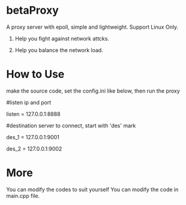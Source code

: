 # betaProxy
A proxy server with epoll, simple and lightweight. Support Linux Only.

1) Help you fight against network attcks.

2) Help you balance the network load.

# How to Use
make the source code, set the config.ini like below, then run the proxy

#listen ip and port

listen = 127.0.0.1:8888

#destination server to connect, start with 'des' mark

des_1	= 127.0.0.1:9001

des_2	= 127.0.0.1:9002


# More
You can modify the codes to suit yourself
You can modify the code in main.cpp file.

